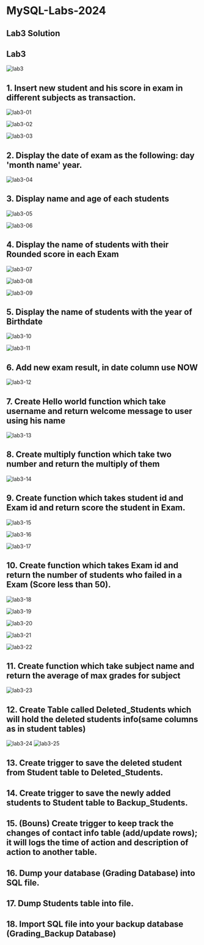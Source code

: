 # MySQL-Labs-2024
## Lab3 Solution

## Lab3
![lab3](https://github.com/fatmakhaledosman/MySQL-Labs-2024/blob/main/Labs-images/lab3.png)

## 1. Insert new student and his score in exam in different subjects as transaction.
![lab3-01](https://github.com/fatmakhaledosman/MySQL-Labs-2024/blob/main/Labs-images/lab3/lab3-01.png)

![lab3-02](https://github.com/fatmakhaledosman/MySQL-Labs-2024/blob/main/Labs-images/lab3/lab3-02.png)

![lab3-03](https://github.com/fatmakhaledosman/MySQL-Labs-2024/blob/main/Labs-images/lab3/lab3-03.png)

## 2. Display the date of exam as the following: day 'month name' year.
![lab3-04](https://github.com/fatmakhaledosman/MySQL-Labs-2024/blob/main/Labs-images/lab3/lab3-04.png)

## 3. Display name and age of each students
![lab3-05](https://github.com/fatmakhaledosman/MySQL-Labs-2024/blob/main/Labs-images/lab3/lab3-05.png)

![lab3-06](https://github.com/fatmakhaledosman/MySQL-Labs-2024/blob/main/Labs-images/lab3/lab3-06.png)

## 4. Display the name of students with their Rounded score in each Exam
![lab3-07](https://github.com/fatmakhaledosman/MySQL-Labs-2024/blob/main/Labs-images/lab3/lab3-07.png)

![lab3-08](https://github.com/fatmakhaledosman/MySQL-Labs-2024/blob/main/Labs-images/lab3/lab3-08.png)

![lab3-09](https://github.com/fatmakhaledosman/MySQL-Labs-2024/blob/main/Labs-images/lab3/lab3-09.png)

## 5. Display the name of students with the year of Birthdate
![lab3-10](https://github.com/fatmakhaledosman/MySQL-Labs-2024/blob/main/Labs-images/lab3/lab3-10.png)

![lab3-11](https://github.com/fatmakhaledosman/MySQL-Labs-2024/blob/main/Labs-images/lab3/lab3-11.png)

## 6. Add new exam result, in date column use NOW
![lab3-12](https://github.com/fatmakhaledosman/MySQL-Labs-2024/blob/main/Labs-images/lab3/lab3-12.png)

## 7. Create Hello world function which take username and return welcome message to user using his name
![lab3-13](https://github.com/fatmakhaledosman/MySQL-Labs-2024/blob/main/Labs-images/lab3/lab3-13.png)

## 8. Create multiply function which take two number and return the multiply of them

![lab3-14](https://github.com/fatmakhaledosman/MySQL-Labs-2024/blob/main/Labs-images/lab3/lab3-14.png)
## 9. Create function which takes student id and Exam id and return score the student in Exam.

![lab3-15](https://github.com/fatmakhaledosman/MySQL-Labs-2024/blob/main/Labs-images/lab3/lab3-15.png)

![lab3-16](https://github.com/fatmakhaledosman/MySQL-Labs-2024/blob/main/Labs-images/lab3/lab3-16.png)

![lab3-17](https://github.com/fatmakhaledosman/MySQL-Labs-2024/blob/main/Labs-images/lab3/lab3-17.png)

## 10. Create function which takes Exam id and return the number of students who failed in a Exam (Score less than 50).
![lab3-18](https://github.com/fatmakhaledosman/MySQL-Labs-2024/blob/main/Labs-images/lab3/lab3-18.png)

![lab3-19](https://github.com/fatmakhaledosman/MySQL-Labs-2024/blob/main/Labs-images/lab3/lab3-19.png)

![lab3-20](https://github.com/fatmakhaledosman/MySQL-Labs-2024/blob/main/Labs-images/lab3/lab3-20.png)

![lab3-21](https://github.com/fatmakhaledosman/MySQL-Labs-2024/blob/main/Labs-images/lab3/lab3-21.png)

![lab3-22](https://github.com/fatmakhaledosman/MySQL-Labs-2024/blob/main/Labs-images/lab3/lab3-22.png)

## 11. Create function which take subject name and return the average of max grades for subject
![lab3-23]()

## 12. Create Table called Deleted_Students which will hold the deleted students info(same columns as in student tables)
![lab3-24]()
![lab3-25]()

## 13. Create trigger to save the deleted student from Student table to Deleted_Students.


## 14. Create trigger to save the newly added students to Student table to Backup_Students.


## 15. (Bouns) Create trigger to keep track the changes of contact info table (add/update rows); it will logs the time of action and description of action to another table.


## 16. Dump your database (Grading Database) into SQL file.


## 17. Dump Students table into file.


## 18. Import SQL file into your backup database (Grading_Backup Database)

